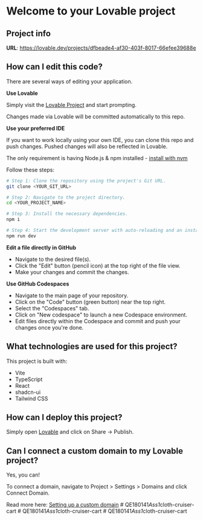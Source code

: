 # Welcome to your Lovable project

## Project info

**URL**: https://lovable.dev/projects/dfbeade4-af30-403f-8017-66efee39688e

## How can I edit this code?

There are several ways of editing your application.

**Use Lovable**

Simply visit the [Lovable Project](https://lovable.dev/projects/dfbeade4-af30-403f-8017-66efee39688e) and start prompting.

Changes made via Lovable will be committed automatically to this repo.

**Use your preferred IDE**

If you want to work locally using your own IDE, you can clone this repo and push changes. Pushed changes will also be reflected in Lovable.

The only requirement is having Node.js & npm installed - [install with nvm](https://github.com/nvm-sh/nvm#installing-and-updating)

Follow these steps:

```sh
# Step 1: Clone the repository using the project's Git URL.
git clone <YOUR_GIT_URL>

# Step 2: Navigate to the project directory.
cd <YOUR_PROJECT_NAME>

# Step 3: Install the necessary dependencies.
npm i

# Step 4: Start the development server with auto-reloading and an instant preview.
npm run dev
```

**Edit a file directly in GitHub**

- Navigate to the desired file(s).
- Click the "Edit" button (pencil icon) at the top right of the file view.
- Make your changes and commit the changes.

**Use GitHub Codespaces**

- Navigate to the main page of your repository.
- Click on the "Code" button (green button) near the top right.
- Select the "Codespaces" tab.
- Click on "New codespace" to launch a new Codespace environment.
- Edit files directly within the Codespace and commit and push your changes once you're done.

## What technologies are used for this project?

This project is built with:

- Vite
- TypeScript
- React
- shadcn-ui
- Tailwind CSS

## How can I deploy this project?

Simply open [Lovable](https://lovable.dev/projects/dfbeade4-af30-403f-8017-66efee39688e) and click on Share -> Publish.

## Can I connect a custom domain to my Lovable project?

Yes, you can!

To connect a domain, navigate to Project > Settings > Domains and click Connect Domain.

Read more here: [Setting up a custom domain](https://docs.lovable.dev/features/custom-domain#custom-domain)
#   Q E 1 8 0 1 4 1 _ A s s 1 _ c l o t h - c r u i s e r - c a r t  
 #   Q E 1 8 0 1 4 1 _ A s s 1 _ c l o t h - c r u i s e r - c a r t  
 #   Q E 1 8 0 1 4 1 _ A s s 1 _ c l o t h - c r u i s e r - c a r t  
 